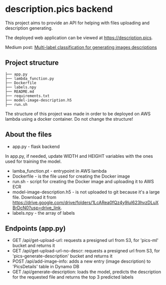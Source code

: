 # description.pics backend

This project aims to provide an API for helping with files uploading and description generating.

The deployed web application can be viewed at https://description.pics.

Medium post: [Multi-label classification for generating images descriptions](https://medium.com/@stefaniadinica/multi-label-classification-for-generating-images-descriptions-8f362fe5dff8)

## Project structure
```
├── app.py
├── lambda_function.py
├── Dockerfile
├── labels.npy
├── README.md
├── requirements.txt
├── model-image-description.h5
├── run.sh
```

The structure of this project was made in order to be deployed on AWS lambda using a docker container. Do not change the structure!

## About the files
- app.py - flask backend

In app.py, if needed, update WIDTH and HEIGHT variables with the ones used for training the model.
- lamba_function.pt - entrypoint in AWS lambda
- Dockerfile - is the file used for creating the Docker image
- run.sh - script for creating the Docker image and uploading it to AWS ECR
- model-image-description.h5 - is not uploaded to git because it's a large file. Download it from https://drive.google.com/drive/folders/1LcARea0fQz4y9lul623hvzDLuXBrDcN0?usp=drive_link.
- labels.npy - the array of labels

## Endpoints (app.py)
- GET /api/get-upload-url: requests a presigned url from S3, for 'pics-ml' bucket and returns it
- GET /api/get-upload-url-no-descr: requests a presigned url from S3, for 'pics-generate-description' bucket and returns it
- POST /api/add-image-info: adds a new entry (image description) to 'PicsDetails' table in Dynamo DB
- GET /api/generate-description: loads the model, predicts the description for the requested file and returns the top 3 predicted labels

